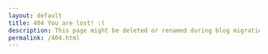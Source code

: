 ```yaml
---
layout: default
title: 404 You are lost! :(
description: This page might be deleted or renamed during blog migration.
permalink: /404.html
---
```

